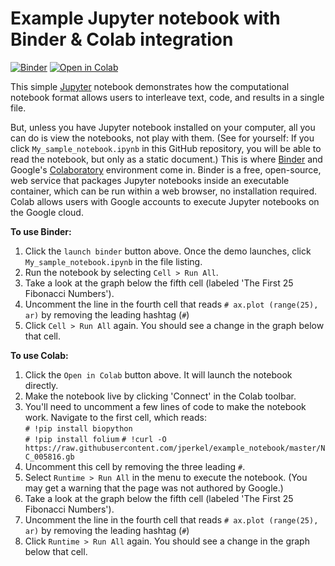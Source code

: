 # Example Jupyter notebook with Binder & Colab integration

[![Binder](https://mybinder.org/badge.svg)](https://mybinder.org/v2/gh/jperkel/example_notebook/master)
[![Open in Colab](https://colab.research.google.com/assets/colab-badge.svg)](https://colab.research.google.com/github/jperkel/example_notebook/blob/master/My_sample_notebook.ipynb)

This simple [Jupyter](https://jupyter.org/) notebook demonstrates how the computational notebook format allows users to interleave text, code, and results in a single file.

But, unless you have Jupyter notebook installed on your computer, all you can do is view the notebooks, not play with them. (See for yourself: If you click `My_sample_notebook.ipynb` in this GitHub repository, you will be able to read the notebook, but only as a static document.) This is where [Binder](https://mybinder.org) and Google's [Colaboratory](https://research.google.com/colaboratory/) environment come in. Binder is a free, open-source, web service that packages Jupyter notebooks inside an executable container, which can be run within a web browser, no installation required. Colab allows users with Google accounts to execute Jupyter notebooks on the Google cloud. 

**To use Binder:**
1. Click the `launch binder` button above. Once the demo launches, click `My_sample_notebook.ipynb` in the file listing.
2. Run the notebook by selecting `Cell > Run All`.
3. Take a look at the graph below the fifth cell (labeled 'The First 25 Fibonacci Numbers').
4. Uncomment the line in the fourth cell that reads `# ax.plot (range(25), ar)` by removing the leading hashtag (`#`)
5. Click `Cell > Run All` again. You should see a change in the graph below that cell.

**To use Colab:**
1. Click the `Open in Colab` button above. It will launch the notebook directly.
2. Make the notebook live by clicking 'Connect' in the Colab toolbar. 
3. You'll need to uncomment a few lines of code to make the notebook work. Navigate to the first cell, which reads:  
    `# !pip install biopython`  
    `# !pip install folium`
    `# !curl -O https://raw.githubusercontent.com/jperkel/example_notebook/master/NC_005816.gb`  
4. Uncomment this cell by removing the three leading `#`.
5. Select `Runtime > Run All` in the menu to execute the notebook. (You may get a warning that the page was not authored by Google.) 
6. Take a look at the graph below the fifth cell (labeled 'The First 25 Fibonacci Numbers').
7. Uncomment the line in the fourth cell that reads `# ax.plot (range(25), ar)` by removing the leading hashtag (`#`)
8. Click `Runtime > Run All` again. You should see a change in the graph below that cell.
